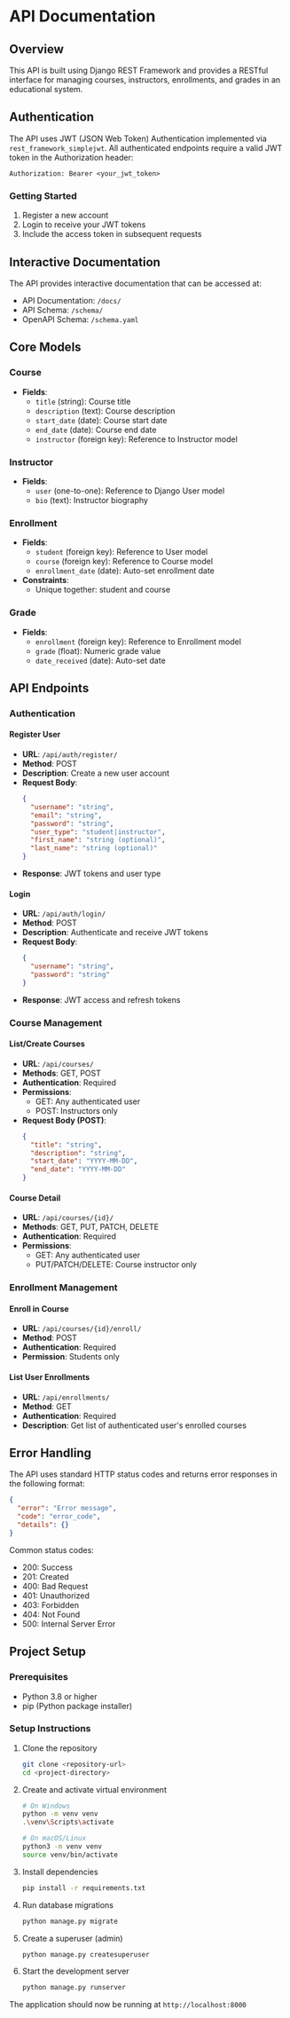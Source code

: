 # API Documentation

## Overview

This API is built using Django REST Framework and provides a RESTful interface for managing courses, instructors, enrollments, and grades in an educational system.

## Authentication

The API uses JWT (JSON Web Token) Authentication implemented via `rest_framework_simplejwt`. All authenticated endpoints require a valid JWT token in the Authorization header:

```http
Authorization: Bearer <your_jwt_token>
```

### Getting Started

1. Register a new account
2. Login to receive your JWT tokens
3. Include the access token in subsequent requests

## Interactive Documentation

The API provides interactive documentation that can be accessed at:

- API Documentation: `/docs/`
- API Schema: `/schema/`
- OpenAPI Schema: `/schema.yaml`

## Core Models

### Course

- **Fields**:
  - `title` (string): Course title
  - `description` (text): Course description
  - `start_date` (date): Course start date
  - `end_date` (date): Course end date
  - `instructor` (foreign key): Reference to Instructor model

### Instructor

- **Fields**:
  - `user` (one-to-one): Reference to Django User model
  - `bio` (text): Instructor biography

### Enrollment

- **Fields**:
  - `student` (foreign key): Reference to User model
  - `course` (foreign key): Reference to Course model
  - `enrollment_date` (date): Auto-set enrollment date
- **Constraints**:
  - Unique together: student and course

### Grade

- **Fields**:
  - `enrollment` (foreign key): Reference to Enrollment model
  - `grade` (float): Numeric grade value
  - `date_received` (date): Auto-set date

## API Endpoints

### Authentication

#### Register User

- **URL**: `/api/auth/register/`
- **Method**: POST
- **Description**: Create a new user account
- **Request Body**:
  ```json
  {
    "username": "string",
    "email": "string",
    "password": "string",
    "user_type": "student|instructor",
    "first_name": "string (optional)",
    "last_name": "string (optional)"
  }
  ```
- **Response**: JWT tokens and user type

#### Login

- **URL**: `/api/auth/login/`
- **Method**: POST
- **Description**: Authenticate and receive JWT tokens
- **Request Body**:
  ```json
  {
    "username": "string",
    "password": "string"
  }
  ```
- **Response**: JWT access and refresh tokens

### Course Management

#### List/Create Courses

- **URL**: `/api/courses/`
- **Methods**: GET, POST
- **Authentication**: Required
- **Permissions**:
  - GET: Any authenticated user
  - POST: Instructors only
- **Request Body (POST)**:
  ```json
  {
    "title": "string",
    "description": "string",
    "start_date": "YYYY-MM-DD",
    "end_date": "YYYY-MM-DD"
  }
  ```

#### Course Detail

- **URL**: `/api/courses/{id}/`
- **Methods**: GET, PUT, PATCH, DELETE
- **Authentication**: Required
- **Permissions**:
  - GET: Any authenticated user
  - PUT/PATCH/DELETE: Course instructor only

### Enrollment Management

#### Enroll in Course

- **URL**: `/api/courses/{id}/enroll/`
- **Method**: POST
- **Authentication**: Required
- **Permission**: Students only

#### List User Enrollments

- **URL**: `/api/enrollments/`
- **Method**: GET
- **Authentication**: Required
- **Description**: Get list of authenticated user's enrolled courses

## Error Handling

The API uses standard HTTP status codes and returns error responses in the following format:

```json
{
  "error": "Error message",
  "code": "error_code",
  "details": {}
}
```

Common status codes:

- 200: Success
- 201: Created
- 400: Bad Request
- 401: Unauthorized
- 403: Forbidden
- 404: Not Found
- 500: Internal Server Error

## Project Setup

### Prerequisites

- Python 3.8 or higher
- pip (Python package installer)

### Setup Instructions

1. Clone the repository

   ```bash
   git clone <repository-url>
   cd <project-directory>
   ```

2. Create and activate virtual environment

   ```bash
   # On Windows
   python -m venv venv
   .\venv\Scripts\activate

   # On macOS/Linux
   python3 -m venv venv
   source venv/bin/activate
   ```

3. Install dependencies

   ```bash
   pip install -r requirements.txt
   ```

4. Run database migrations

   ```bash
   python manage.py migrate
   ```

5. Create a superuser (admin)

   ```bash
   python manage.py createsuperuser
   ```

6. Start the development server
   ```bash
   python manage.py runserver
   ```

The application should now be running at `http://localhost:8000`
